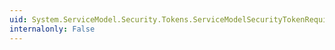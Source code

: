 ```yaml
---
uid: System.ServiceModel.Security.Tokens.ServiceModelSecurityTokenRequirement.TransportSchemeProperty
internalonly: False
---
```

